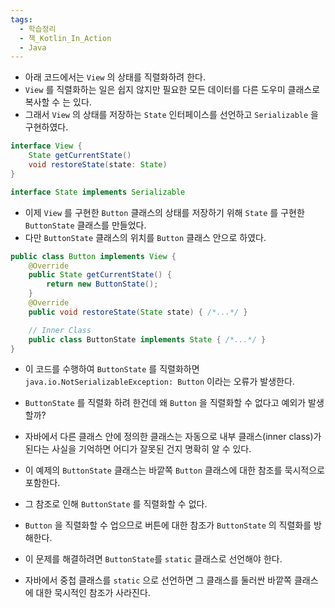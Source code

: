 ```yaml
---
tags:
  - 학습정리
  - 책_Kotlin_In_Action
  - Java
---
```

- 아래 코드에서는 `View` 의 상태를 직렬화하려 한다.
- `View` 를 직렬화하는 일은 쉽지 않지만 필요한 모든 데이터를 다른 도우미 클래스로 복사할 수 는 있다.
- 그래서 `View` 의 상태를 저장하는 `State` 인터페이스를 선언하고 `Serializable` 을 구현하였다.

```java
interface View {
	State getCurrentState()
	void restoreState(state: State)
}
```

```java
interface State implements Serializable
```

- 이제 `View` 를 구현한 `Button` 클래스의 상태를 저장하기 위해 `State` 를 구현한 `ButtonState` 클래스를 만들었다.
- 다만 `ButtonState` 클래스의 위치를 `Button` 클래스 안으로 하였다.

```java
public class Button implements View {
	@Override
	public State getCurrentState() {
		return new ButtonState();
	}
	@Override
	public void restoreState(State state) { /*...*/ }

	// Inner Class
	public class ButtonState implements State { /*...*/ }
}
```


- 이 코드를 수행하여 `ButtonState` 를 직렬화하면 `java.io.NotSerializableException: Button` 이라는 오류가 발생한다.
- `ButtonState` 를 직렬화 하려 한건데 왜 `Button` 을 직렬화할 수 없다고 예외가 발생할까?

- 자바에서 다른 클래스 안에 정의한 클래스는 자동으로 내부 클래스(inner class)가 된다는 사실을 기억하면 어디가 잘못된 건지 명확히 알 수 있다.

- 이 예제의 `ButtonState` 클래스는 바깥쪽 `Button` 클래스에 대한 참조를 묵시적으로 포함한다.
- 그 참조로 인해 `ButtonState` 를 직렬화할 수 없다.
- `Button` 을 직렬화할 수 업으므로 버튼에 대한 참조가 `ButtonState` 의 직렬화를 방해한다.

- 이 문제를 해결하려면 `ButtonState`를 `static` 클래스로 선언해야 한다.
- 자바에서 중첩 클래스를 `static` 으로 선언하면 그 클래스를 둘러싼 바깥쪽 클래스에 대한 묵시적인 참조가 사라진다.

